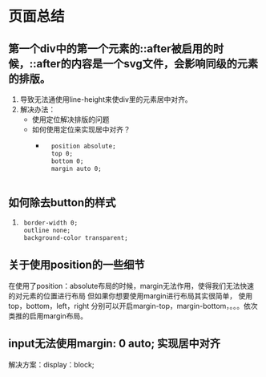 # 页面总结
## 第一个div中的第一个元素的::after被启用的时候，::after的内容是一个svg文件，会影响同级的元素的排版。
1. 导致无法通使用line-height来使div里的元素居中对齐。
2. 解决办法：
    - 使用定位解决排版的问题
    - 如何使用定位来实现居中对齐？
        + ```css
            position absolute;
            top 0;
            bottom 0;
            margin auto 0;
        ```
## 如何除去button的样式
1. ```css
    border-width 0;
    outline none;
    background-color transparent;
    ```

## 关于使用position的一些细节
在使用了position：absolute布局的时候，margin无法作用，使得我们无法快速的对元素的位置进行布局
但如果你想要使用margin进行布局其实很简单，
使用top，bottom，left，right 分别可以开启margin-top，margin-bottom，。。。依次类推的启用margin布局。


## input无法使用margin: 0 auto; 实现居中对齐
解决方案：display：block;